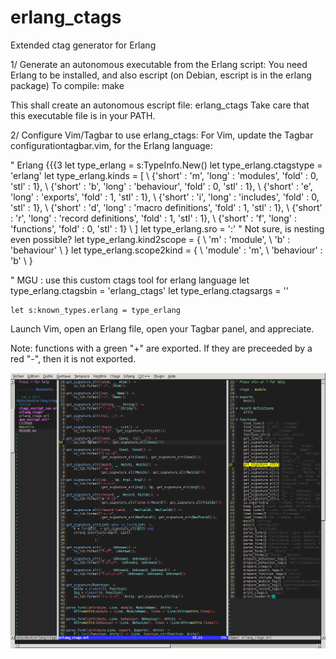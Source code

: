 # erlang_ctags
Extended ctag generator for Erlang

1/ Generate an autonomous executable from the Erlang script:
You need Erlang to be installed, and also escript (on Debian, escript is in the erlang package)
To compile:
    make

This shall create an autonomous escript file: erlang_ctags
Take care that this executable file is in your PATH.

2/ Configure Vim/Tagbar to use erlang_ctags:
For Vim, update the Tagbar configurationtagbar.vim, for the Erlang language:

" Erlang {{{3
    let type_erlang = s:TypeInfo.New()
    let type_erlang.ctagstype = 'erlang'
    let type_erlang.kinds     = [
        \ {'short' : 'm', 'long' : 'modules',            'fold' : 0, 'stl' : 1},
        \ {'short' : 'b', 'long' : 'behaviour',          'fold' : 0, 'stl' : 1},
        \ {'short' : 'e', 'long' : 'exports',            'fold' : 1, 'stl' : 1},
        \ {'short' : 'i', 'long' : 'includes',           'fold' : 0, 'stl' : 1},
        \ {'short' : 'd', 'long' : 'macro definitions',  'fold' : 1, 'stl' : 1},
        \ {'short' : 'r', 'long' : 'record definitions', 'fold' : 1, 'stl' : 1},
        \ {'short' : 'f', 'long' : 'functions',          'fold' : 0, 'stl' : 1}
    \ ]
    let type_erlang.sro        = ':' " Not sure, is nesting even possible?
    let type_erlang.kind2scope = {
        \ 'm' : 'module',
        \ 'b' : 'behaviour'
    \ }
    let type_erlang.scope2kind = {
        \ 'module' : 'm',
        \ 'behaviour' : 'b'
    \ }
    
" MGU : use this custom ctags tool for erlang language
    let type_erlang.ctagsbin = 'erlang_ctags'
    let type_erlang.ctagsargs = ''


    let s:known_types.erlang = type_erlang


Launch Vim, open an Erlang file, open your Tagbar panel, and appreciate.

Note: functions with a green "+" are exported. If they are preceeded by a red "-", then it is not exported.
 

![Alt text](/erlang_tagbar.png?raw=true "Tagbar for Erlang")

